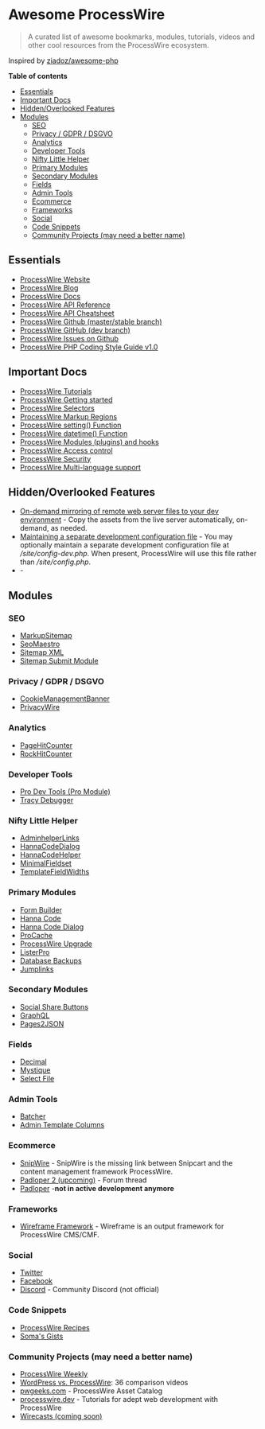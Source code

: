 Awesome ProcessWire
===================

> A curated list of awesome bookmarks, modules, tutorials, videos and other cool resources from the ProcessWire ecosystem.

Inspired by [ziadoz/awesome-php](https://github.com/ziadoz/awesome-php)


**Table of contents**
<!-- vim-markdown-toc GFM -->

* [Essentials](#essentials)
* [Important Docs](#important-docs)
* [Hidden/Overlooked Features](#hiddenoverlooked-features)
* [Modules](#modules)
    * [SEO](#seo)
    * [Privacy / GDPR / DSGVO](#privacy--gdpr--dsgvo)
    * [Analytics](#analytics)
    * [Developer Tools](#developer-tools)
    * [Nifty Little Helper](#nifty-little-helper)
    * [Primary Modules](#primary-modules)
    * [Secondary Modules](#secondary-modules)
    * [Fields](#fields)
    * [Admin Tools](#admin-tools)
    * [Ecommerce](#ecommerce)
    * [Frameworks](#frameworks)
    * [Social](#social)
    * [Code Snippets](#code-snippets)
    * [Community Projects (may need a better name)<a name="communityprojects"></a>](#community-projects-may-need-a-better-namea-namecommunityprojectsa)

<!-- vim-markdown-toc -->

## Essentials
* [ProcessWire Website](https://processwire.com/)
* [ProcessWire Blog](https://processwire.com/blog/)
* [ProcessWire Docs](https://processwire.com/docs/)
* [ProcessWire API Reference](https://processwire.com/api/ref/)
* [ProcessWire API Cheatsheet](https://cheatsheet.processwire.com/)
* [ProcessWire Github (master/stable branch)](https://github.com/processwire/processwire)
* [ProcessWire GitHub (dev branch)](https://github.com/processwire/processwire/tree/dev)
* [ProcessWire Issues on Github](https://github.com/processwire/processwire-issues/issues)
* [ProcessWire PHP Coding Style Guide v1.0](https://processwire.com/docs/more/coding-style-guide/)

## Important Docs

* [ProcessWire Tutorials](https://processwire.com/docs/tutorials/)
* [ProcessWire Getting started](https://processwire.com/docs/start/)
* [ProcessWire Selectors](https://processwire.com/docs/selectors/)
* [ProcessWire Markup Regions](https://processwire.com/docs/front-end/output/markup-regions/)
* [ProcessWire setting() Function](https://processwire.com/api/ref/functions/setting/)
* [ProcessWire datetime() Function](https://processwire.com/api/ref/functions/datetime/)
* [ProcessWire Modules (plugins) and hooks](https://processwire.com/docs/modules/)
* [ProcessWire Access control](https://processwire.com/docs/user-access/)
* [ProcessWire Security](https://processwire.com/docs/security/)
* [ProcessWire Multi-language support](https://processwire.com/docs/multi-language-support/)

## Hidden/Overlooked Features
* [On-demand mirroring of remote web server files to your dev environment](https://processwire.com/blog/posts/pw-3.0.137/#on-demand-mirroring-of-remote-web-server-files-to-your-dev-environment) - Copy the assets from the live server automatically, on-demand, as needed.
* [Maintaining a separate development configuration file](https://processwire.com/docs/start/variables/config/) - You may optionally maintain a separate development configuration file at _/site/config-dev.php_. When present, ProcessWire will use this file rather than _/site/config.php_.
* []() -

## Modules

### SEO

* [MarkupSitemap](https://processwire.com/modules/markup-sitemap/)
* [SeoMaestro](https://processwire.com/modules/seo-maestro/)
* [Sitemap XML](https://processwire.com/modules/markup-sitemap-xml/)
* [Sitemap Submit Module](https://github.com/SkyLundy/ProcessSitemapSubmit)

### Privacy / GDPR / DSGVO

* [CookieManagementBanner](https://processwire.com/modules/cookie-management-banner/)
* [PrivacyWire](https://processwire.com/modules/privacy-wire/)

### Analytics

* [PageHitCounter](https://processwire.com/modules/page-hit-counter/)
* [RockHitCounter](https://github.com/baumrock/RockHitCounter)

### Developer Tools

* [Pro Dev Tools (Pro Module)](https://processwire.com/store/pro-dev-tools/)
* [Tracy Debugger](https://modules.processwire.com/modules/tracy-debugger/)

### Nifty Little Helper

* [AdminhelperLinks](https://processwire.com/modules/admin-helper-links/)
* [HannaCodeDialog](https://processwire.com/modules/hanna-code-dialog/)
* [HannaCodeHelper](https://processwire.com/modules/hanna-code-helper/)
* [MinimalFieldset](https://processwire.com/modules/minimal-fieldset/)
* [TemplateFieldWidths](https://processwire.com/modules/template-field-widths/)

### Primary Modules

* [Form Builder](https://modules.processwire.com/modules/form-builder/)
* [Hanna Code](https://modules.processwire.com/modules/process-hanna-code/)
* [Hanna Code Dialog](https://modules.processwire.com/modules/hanna-code-dialog/)
* [ProCache](https://modules.processwire.com/modules/pro-cache/)
* [ProcessWire Upgrade](https://modules.processwire.com/modules/process-wire-upgrade/)
* [ListerPro](https://processwire.com/store/lister-pro/)
* [Database Backups](https://modules.processwire.com/modules/process-database-backups/)
* [Jumplinks](https://modules.processwire.com/modules/process-jumplinks/)

### Secondary Modules

* [Social Share Buttons](https://modules.processwire.com/modules/markup-social-share-buttons/)
* [GraphQL](https://modules.processwire.com/modules/process-graph-ql/)
* [Pages2JSON](https://github.com/IDT-media/Pages2JSON)
### Fields

* [Decimal](https://modules.processwire.com/modules/fieldtype-decimal/)
* [Mystique](https://modules.processwire.com/modules/mystique/)
* [Select File](https://modules.processwire.com/modules/fieldtype-select-file/)

### Admin Tools

* [Batcher](https://modules.processwire.com/modules/process-batcher/)
* [Admin Template Columns](https://modules.processwire.com/modules/admin-template-columns/)

### Ecommerce

* [SnipWire](https://github.com/gadgetto/SnipWire) - SnipWire is the missing link between Snipcart and the content management framework ProcessWire.
* [Padloper 2 (upcoming)](https://processwire.com/talk/topic/19912-future-of-padloper-new-project-lead-announcement/) - Forum thread
* [Padloper](https://www.padloper.pw/) -**not in active development anymore**

### Frameworks

* [Wireframe Framework](https://wireframe-framework.com/) - Wireframe is an output framework for ProcessWire CMS/CMF.

### Social

* [Twitter](https://twitter.com/processwire)
* [Facebook](https://www.facebook.com/groups/265558090161714/)
* [Discord](https://discord.gg/ArMwVRUUTF) - Community Discord (not official)

### Code Snippets

* [ProcessWire Recipes](https://processwire-recipes.com/)
* [Soma's Gists](https://gist.github.com/somatonic)

### Community Projects (may need a better name)<a name="communityprojects"></a>

* [ProcessWire Weekly](https://weekly.pw/)
* [WordPress vs. ProcessWire](https://www.youtube.com/playlist?list=PLOrdUWNK38ibz8U_5Vq4zSPZfvFKzUuiT): 36 comparison videos
* [pwgeeks.com](https://pwgeeks.com/) - ProcessWire Asset Catalog
* [processwire.dev](https://processwire.dev/) - Tutorials for adept web development with ProcessWire
* [Wirecasts (coming soon)](https://wirecasts.com/)
